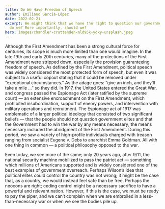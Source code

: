 ```yaml
---
title: Do We Have Freedom of Speech
author: Emiliano García-López
date: 2022-02-21
excerpt: We might think that we have the right to question our government, but
  do we? More importantly, should we?
hero: images/chandler-cruttenden-nld95k-ydky-unsplash.jpeg
---
```

Although the First Amendment has been a strong cultural force for centuries, its scope is much more limited than one would imagine. In the late 19th and early 20th centuries, many of the protections of the First Amendment were stripped down, especially the provision guaranteeing freedom of speech. As defined by the First Amendment, political speech was widely considered the most protected form of speech, but even it was subject to a useful copout stating that it could be removed under “exceptional circumstances.” As the adage goes: “give an inch, and they’ll take a mile …” so they did. In 1917, the United States entered the Great War, and congress passed the Espionage Act (later ratified by the supreme court) — an extensive encroachment on the First Amendment, which prohibited insubordination, support of enemy powers, and intervention with military operations and recruitment. The Espionage act of 1917 was emblematic of a larger political ideology that consisted of two significant beliefs — that the people should not question government elites and that the Government had to win the war by any means necessary; the means necessary included the abridgment of the First Amendment. During this period, we saw a variety of high-profile individuals charged with treason ranging from socialist Eugene v. Debs to anarchist Emma Goldman. All with one thing in common — a political philosophy opposed to the war. 

Even today, we see more of the same; only 20 years ago, after 9/11, the national security machine mobilized to pass the patriot act — something which millions of Americans supported and is widely considered one of the best examples of government overreach. Perhaps Wilson’s idea that political elites could control the country was not wrong; it might be the case that, as a country, we would instead feel safe than be free. Perhaps the neocons are right; ceding control might be a necessary sacrifice to have a powerful and relevant nation. However, if this is the case, we must be ready to pay the piper, and we can’t complain when we are embroiled in a less-than-necessary war or when we see the bodies pile up.